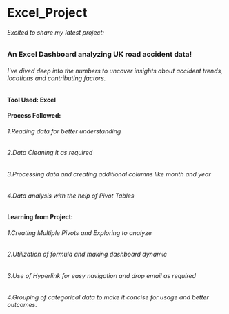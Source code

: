 # Excel_Project

###### Excited to share my latest project: 
### An Excel Dashboard analyzing UK road accident data!

###### I've dived deep into the numbers to uncover insights about accident trends, locations and contributing factors. 

#### Tool Used: Excel

#### Process Followed:
###### 1.Reading data for better understanding
###### 2.Data Cleaning it as required
###### 3.Processing data and creating additional columns like month and year
###### 4.Data analysis with the help of Pivot Tables

#### Learning from Project:
###### 1.Creating Multiple Pivots and Exploring to analyze
###### 2.Utilization of formula and making dashboard dynamic 
###### 3.Use of Hyperlink for easy navigation and drop email as required
###### 4.Grouping of categorical data to make it concise for usage and better outcomes.
